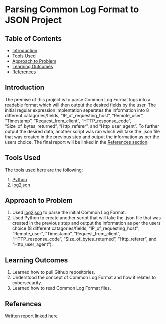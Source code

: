 # Parsing Common Log Format to JSON Project

## Table of Contents

- [Introduction](#Introduction)
- [Tools Used](#Tools-Used)
- [Approach to Problem](#Approach-to-Problem)
- [Learning Outcomes](#Learning-Outcomes)
- [References](#References)

<h2 id="#Introduction">Introduction</h2>

The premise of this project is to parse Common Log Format logs into a readable format which will then output the desired fields by the user. The initial regular expression implentation seperates the information into 8 different catagories/fields, “IP_of_requesting_host”, “Remote_user”, “Timestamp”, “Request_from_client”, “HTTP_response_code”, “Size_of_bytes_returned”, “Http_referer”, and “Http_user_agent”. To further output the desired data, another script was ran which will take the .json file that was created in the previous step and output the information as per the users choice. The final report will be linked in the [References section](#References).

<h2 id="#Tools-Used">Tools Used</h2>

The tools used here are the following:

1. [Python](https://www.python.org/downloads/)
2. [log2json](https://github.com/fauzanelka/log2json)

<h2 id="#Approach-to-Problem">Approach to Problem</h2>

1. Used [log2json](https://github.com/fauzanelka/log2json) to parse the initial Common Log Format.
2. Used Python to create another script that will take the .json file that was created in the previous step and output the information as per the users choice (8 different catagories/fields, “IP_of_requesting_host”, “Remote_user”, “Timestamp”, “Request_from_client”, “HTTP_response_code”, “Size_of_bytes_returned”, “Http_referer”, and “Http_user_agent”).

<h2 id="#Learning-Outcomes">Learning Outcomes</h2>

1. Learned how to pull Github repositories.
2. Understood the concept of Common Log Format and how it relates to cybersecurity.
3. Learned how to read Common Log Format files.

## References

[Written report linked here](https://github.com/JacYuan1/Common-Log-Format-to-JSON-Project/blob/main/Logs%20Example.pdf)
